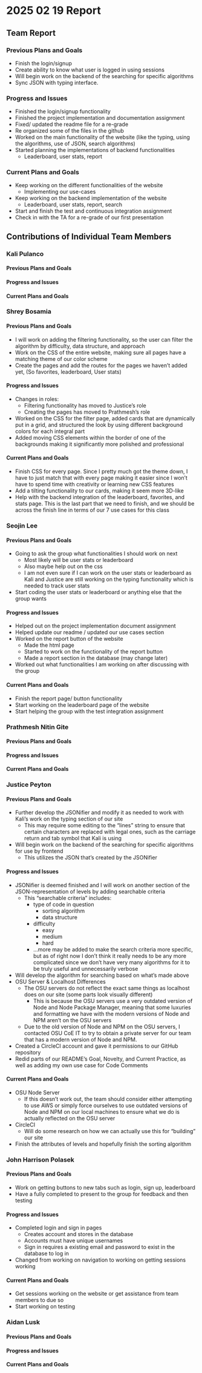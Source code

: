 # 2025 02 19 Report
## Team Report
### Previous Plans and Goals
- Finish the login/signup
- Create ability to know what user is logged in using sessions
- Will begin work on the backend of the searching for specific algorithms
- Sync JSON with typing interface.

### Progress and Issues
- Finished the login/signup functionality
- Finished the project implementation and documentation assignment
- Fixed/ updated the readme file for a re-grade 
- Re organized some of the files in the github
- Worked on the main functionality of the website (like the typing, using the algorithms, use of JSON, search algorithms)
- Started planning the implementations of backend functionalities
  - Leaderboard, user stats, report

### Current Plans and Goals
- Keep working on the different functionalities of the website
  - Implementing our use-cases
- Keep working on the backend implementation of the website
  - Leaderboard, user stats, report, search
- Start and finish the test and continuous integration assignment
- Check in with the TA for a re-grade of our first presentation 

## Contributions of Individual Team Members
### Kali Pulanco
#### Previous Plans and Goals
#### Progress and Issues
#### Current Plans and Goals

### Shrey Bosamia
#### Previous Plans and Goals

- I will work on adding the filtering functionality, so the user can filter the algorithm by difficulty, data structure, and approach  
- Work on the CSS of the entire website, making sure all pages have a matching theme of our color scheme  
- Create the pages and add the routes for the pages we haven’t added yet, (So favorites, leaderboard, User stats)

#### Progress and Issues

- Changes in roles:  
  - Filtering functionality has moved to Justice’s role  
  - Creating the pages has moved to Prathmesh’s role  
- Worked on the CSS for the filter page, added cards that are dynamically put in a grid, and structured the look by using different background colors for each integral part  
- Added moving CSS elements within the border of one of the backgrounds making it significantly more polished and professional

#### Current Plans and Goals

- Finish CSS for every page. Since I pretty much got the theme down, I have to just match that with every page making it easier since I won’t have to spend time with creativity or learning new CSS features  
- Add a tilting functionality to our cards, making it seem more 3D-like  
- Help with the backend integration of the leaderboard, favorites, and stats page. This is the last part that we need to finish, and we should be across the finish line in terms of our 7 use cases for this class

### Seojin Lee
#### Previous Plans and Goals
- Going to ask the group what functionalities I should work on next
  - Most likely will be user stats or leaderboard
  - Also maybe help out on the css
  - I am not even sure if I can work on the user stats or leaderboard as Kali and Justice are still working on the typing functionality which is needed to track user stats
- Start coding the user stats or leaderboard or anything else that the group wants

#### Progress and Issues
- Helped out on the project implementation document assignment
- Helped update our readme / updated our use cases section
- Worked on the report button of the website
  - Made the html page
  - Started to work on the functionality of the report button
  - Made a report section in the database (may change later)
- Worked out what functionalities I am working on after discussing with the group

#### Current Plans and Goals
- Finish the report page/ button functionality
- Start working on the leaderboard page of the website
- Start helping the group with the test integration assignment

### Prathmesh Nitin Gite
#### Previous Plans and Goals
#### Progress and Issues
#### Current Plans and Goals

### Justice Peyton
#### Previous Plans and Goals
- Further develop the JSONifier and modify it as needed to work with Kali’s work on the typing section of our site  
  - This may require some editing to the “lines” string to ensure that certain characters are replaced with legal ones, such as the carriage return and tab symbol that Kali is using  
- Will begin work on the backend of the searching for specific algorithms for use by frontend  
  - This utilizes the JSON that’s created by the JSONifier

#### Progress and Issues
- JSONifier is deemed finished and I will work on another section of the JSON-representation of levels by adding searchable criteria  
  - This “searchable criteria” includes:  
    - type of code in question  
      - sorting algorithm  
      - data structure  
    - difficulty  
      - easy  
      - medium  
      - hard  
    - …more may be added to make the search criteria more specific, but as of right now I don’t think it really needs to be any more complicated since we don’t have very many algorithms for it to be truly useful and unnecessarily verbose  
- Will develop the algorithm for searching based on what’s made above  
- OSU Server & Localhost Differences  
  - The OSU servers do not reflect the exact same things as localhost does on our site (some parts look visually different)  
    - This is because the OSU servers use a very outdated version of Node and Node Package Manager, meaning that some luxuries and formatting we have with the modern versions of Node and NPM aren’t on the OSU servers  
  - Due to the old version of Node and NPM on the OSU servers, I contacted OSU CoE IT to try to obtain a private server for our team that has a modern version of Node and NPM.  
- Created a CircleCI account and gave it permissions to our GitHub repository  
- Redid parts of our README’s Goal, Novelty, and Current Practice, as well as adding my own use case for Code Comments

#### Current Plans and Goals
- OSU Node Server  
  - If this doesn’t work out, the team should consider either attempting to use AWS or simply force ourselves to use outdated versions of Node and NPM on our local machines to ensure what we do is actually reflected on the OSU server  
- CircleCI  
  - Will do some research on how we can actually use this for “building” our site  
- Finish the attributes of levels and hopefully finish the sorting algorithm

### John Harrison Polasek
#### Previous Plans and Goals
- Work on getting buttons to new tabs such as login, sign up, leaderboard  
- Have a fully completed to present to the group for feedback and then testing

#### Progress and Issues
- Completed login and sign in pages  
  - Creates account and stores in the database  
  - Accounts must have unique usernames  
  - Sign in requires a existing email and password to exist in the database to log in  
- Changed from working on navigation to working on getting sessions working

#### Current Plans and Goals
- Get sessions working on the website or get assistance from team members to due so  
- Start working on testing 

### Aidan Lusk
#### Previous Plans and Goals
#### Progress and Issues
#### Current Plans and Goals
